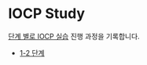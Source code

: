 # IOCP Study

[단계 별로 IOCP 실습](https://github.com/jacking75/edu_cpp_IOCP.git) 진행 과정을 기록합니다.

- [1-2 단계](https://github.com/soooooyoung/iocp-study/tree/IOCP_01_02)
